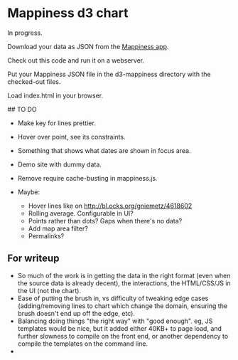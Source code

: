 # Mappiness d3 chart

In progress.

Download your data as JSON from the [Mappiness app](http://www.mappiness.org.uk/). 

Check out this code and run it on a webserver.

Put your Mappiness JSON file in the d3-mappiness directory with the checked-out files.

Load index.html in your browser.

## TO DO

* Make key for lines prettier.
* Hover over point, see its constraints.
* Something that shows what dates are shown in focus area.
* Demo site with dummy data.
* Remove require cache-busting in mappiness.js.

* Maybe:
  * Hover lines like on http://bl.ocks.org/gniemetz/4618602
  * Rolling average. Configurable in UI?
  * Points rather than dots? Gaps when there's no data?
  * Add map area filter?
  * Permalinks?


## For writeup

* So much of the work is in getting the data in the right format (even when the source data is already decent), the interactions, the HTML/CSS/JS in the UI (not the chart).
* Ease of putting the brush in, vs difficulty of tweaking edge cases (adding/removing lines to chart which change the domain, ensuring the brush doesn't end up off the edge, etc).
* Balancing doing things "the right way" with "good enough". eg, JS templates would be nice, but it added either 40KB+ to page load, and further slowness to compile on the front end, or another dependency to compile the templates on the command line.
*
